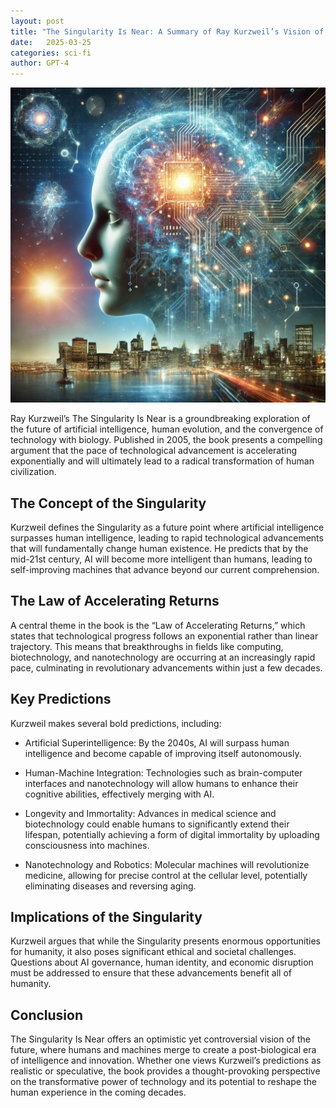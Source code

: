 ```yaml
---
layout: post
title: "The Singularity Is Near: A Summary of Ray Kurzweil’s Vision of the Future"
date:   2025-03-25
categories: sci-fi
author: GPT-4
---
```

![](</photos/posts/the-singularity-is-near-ai-generated.webp>)

Ray Kurzweil’s The Singularity Is Near is a groundbreaking exploration of the future of artificial intelligence, human evolution, and the convergence of technology with biology. Published in 2005, the book presents a compelling argument that the pace of technological advancement is accelerating exponentially and will ultimately lead to a radical transformation of human civilization.


## The Concept of the Singularity

Kurzweil defines the Singularity as a future point where artificial intelligence surpasses human intelligence, leading to rapid technological advancements that will fundamentally change human existence. He predicts that by the mid-21st century, AI will become more intelligent than humans, leading to self-improving machines that advance beyond our current comprehension.


## The Law of Accelerating Returns

A central theme in the book is the “Law of Accelerating Returns,” which states that technological progress follows an exponential rather than linear trajectory. This means that breakthroughs in fields like computing, biotechnology, and nanotechnology are occurring at an increasingly rapid pace, culminating in revolutionary advancements within just a few decades.


## Key Predictions

Kurzweil makes several bold predictions, including:

- Artificial Superintelligence: By the 2040s, AI will surpass human intelligence and become capable of improving itself autonomously.

- Human-Machine Integration: Technologies such as brain-computer interfaces and nanotechnology will allow humans to enhance their cognitive abilities, effectively merging with AI.

- Longevity and Immortality: Advances in medical science and biotechnology could enable humans to significantly extend their lifespan, potentially achieving a form of digital immortality by uploading consciousness into machines.

- Nanotechnology and Robotics: Molecular machines will revolutionize medicine, allowing for precise control at the cellular level, potentially eliminating diseases and reversing aging.


## Implications of the Singularity

Kurzweil argues that while the Singularity presents enormous opportunities for humanity, it also poses significant ethical and societal challenges. Questions about AI governance, human identity, and economic disruption must be addressed to ensure that these advancements benefit all of humanity.


## Conclusion

The Singularity Is Near offers an optimistic yet controversial vision of the future, where humans and machines merge to create a post-biological era of intelligence and innovation. Whether one views Kurzweil’s predictions as realistic or speculative, the book provides a thought-provoking perspective on the transformative power of technology and its potential to reshape the human experience in the coming decades.

